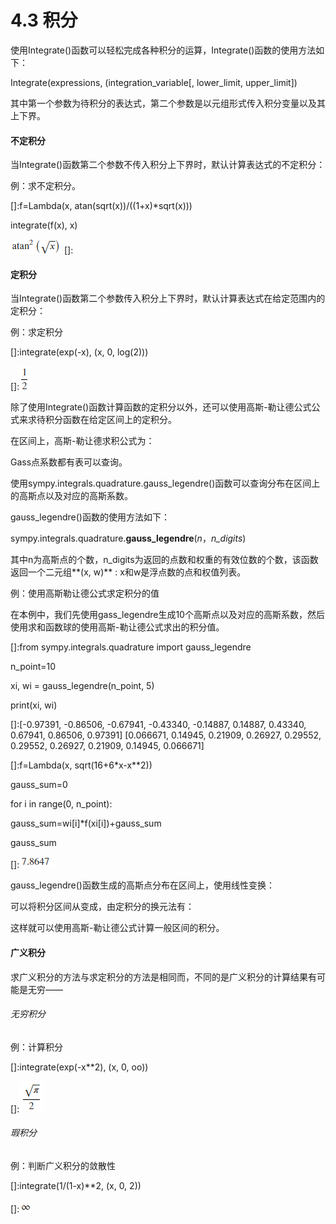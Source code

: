 # 4.3 积分


使用Integrate()函数可以轻松完成各种积分的运算，Integrate()函数的使用方法如下：

Integrate(expressions, (integration_variable[, lower_limit, upper_limit])

其中第一个参数为待积分的表达式，第二个参数是以元组形式传入积分变量以及其上下界。

#### 不定积分

当Integrate()函数第二个参数不传入积分上下界时，默认计算表达式的不定积分：

例：求不定积分。

[]:f=Lambda(x, atan(sqrt(x))/((1+x)\*sqrt(x)))

integrate(f(x), x)

![](media/596aef24fb31ee92d54f8c356bb5bf2b.png)[]:

#### 定积分

当Integrate()函数第二个参数传入积分上下界时，默认计算表达式在给定范围内的定积分：

例：求定积分

[]:integrate(exp(-x), (x, 0, log(2)))

[]:![](media/0a71e6db3f17f17a3f8b904c5eb039f7.png)

除了使用Integrate()函数计算函数的定积分以外，还可以使用高斯-勒让德公式公式来求待积分函数在给定区间上的定积分。

在区间上，高斯-勒让德求积公式为：

Gass点系数都有表可以查询。

使用sympy.integrals.quadrature.gauss_legendre()函数可以查询分布在区间上的高斯点以及对应的高斯系数。

gauss\_legendre()函数的使用方法如下：

sympy.integrals.quadrature.**gauss_legendre**(*n*，*n_digits*)

其中n为高斯点的个数，n\_digits为返回的点数和权重的有效位数的个数，该函数返回一个二元组**(x,
w)** : x和w是浮点数的点和权值列表。

例：使用高斯勒让德公式求定积分的值

在本例中，我们先使用gass_legendre生成10个高斯点以及对应的高斯系数，然后使用求和函数球的使用高斯-勒让德公式求出的积分值。

[]:from sympy.integrals.quadrature import gauss_legendre

n_point=10

xi, wi = gauss\_legendre(n_point, 5)

print(xi, wi)

[]:[-0.97391, -0.86506, -0.67941, -0.43340, -0.14887, 0.14887, 0.43340, 0.67941,
0.86506, 0.97391] [0.066671, 0.14945, 0.21909, 0.26927, 0.29552, 0.29552,
0.26927, 0.21909, 0.14945, 0.066671]

[]:f=Lambda(x, sqrt(16+6\*x-x\*\*2))

gauss_sum=0

for i in range(0, n_point):

gauss_sum=wi[i]\*f(xi[i])+gauss_sum

gauss_sum

[]:![](media/06984eac126789605f1690116730ddf8.png)

gauss\_legendre()函数生成的高斯点分布在区间上，使用线性变换：

可以将积分区间从变成，由定积分的换元法有：

这样就可以使用高斯-勒让德公式计算一般区间的积分。

#### 广义积分

求广义积分的方法与求定积分的方法是相同而，不同的是广义积分的计算结果有可能是无穷——

###### 无穷积分

例：计算积分

[]:integrate(exp(-x\*\*2), (x, 0, oo))

[]:![](media/d9b23e3736df78bd873b2eaa218d1985.png)

###### 瑕积分

例：判断广义积分的敛散性

[]:integrate(1/(1-x)\*\*2, (x, 0, 2))

[]:![](media/aa1df20bb35191245969028e686e410e.png)